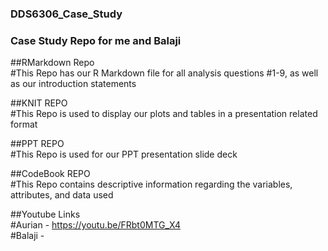### DDS6306_Case_Study
### Case Study Repo for me and Balaji 

##RMarkdown Repo  
#This Repo has our R Markdown file for all analysis questions #1-9, as well as our introduction statements

##KNIT REPO  
#This Repo is used to display our plots and tables in a presentation related format

##PPT REPO  
#This Repo is used for our PPT presentation slide deck 

##CodeBook REPO  
#This Repo contains descriptive information regarding the variables, attributes, and data used  

##Youtube Links  
#Aurian - https://youtu.be/FRbt0MTG_X4  
#Balaji - 
